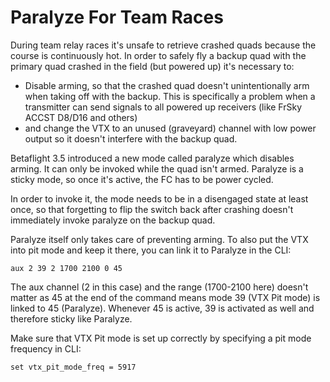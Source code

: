# Paralyze For Team Races

During team relay races it's unsafe to retrieve crashed quads because the course is continuously hot. In order to safely fly a backup quad with the primary quad crashed in the field (but powered up) it's necessary to:

- Disable arming, so that the crashed quad doesn't unintentionally arm when taking off with the backup. This is specifically a problem when a transmitter can send signals to all powered up receivers (like FrSky ACCST D8/D16 and others)
- and change the VTX to an unused (graveyard) channel with low power output so it doesn't interfere with the backup quad.

Betaflight 3.5 introduced a new mode called paralyze which disables arming. It can only be invoked while the quad isn't armed. Paralyze is a sticky mode, so once it's active, the FC has to be power cycled.

In order to invoke it, the mode needs to be in a disengaged state at least once, so that forgetting to flip the switch back after crashing doesn't immediately invoke paralyze on the backup quad.

Paralyze itself only takes care of preventing arming. To also put the VTX into pit mode and keep it there, you can link it to Paralyze in the CLI:

```
aux 2 39 2 1700 2100 0 45
```

The aux channel (2 in this case) and the range (1700-2100 here) doesn't matter as 45 at the end of the command means mode 39 (VTX Pit mode) is linked to 45 (Paralyze). Whenever 45 is active, 39 is activated as well and therefore sticky like Paralyze.

Make sure that VTX Pit mode is set up correctly by specifying a pit mode frequency in CLI:

```
set vtx_pit_mode_freq = 5917
```
